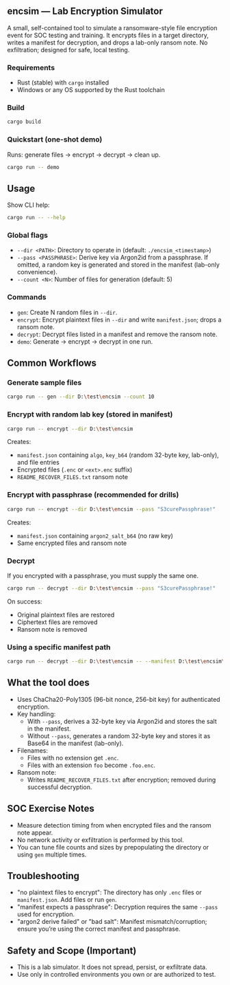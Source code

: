 ## encsim — Lab Encryption Simulator

A small, self-contained tool to simulate a ransomware-style file encryption event for SOC testing and training. It encrypts files in a target directory, writes a manifest for decryption, and drops a lab-only ransom note. No exfiltration; designed for safe, local testing.

### Requirements
- Rust (stable) with `cargo` installed
- Windows or any OS supported by the Rust toolchain

### Build
```bash
cargo build
```

### Quickstart (one-shot demo)
Runs: generate files → encrypt → decrypt → clean up.
```bash
cargo run -- demo
```

## Usage
Show CLI help:
```bash
cargo run -- --help
```

### Global flags
- `--dir <PATH>`: Directory to operate in (default: `./encsim_<timestamp>`)
- `--pass <PASSPHRASE>`: Derive key via Argon2id from a passphrase. If omitted, a random key is generated and stored in the manifest (lab-only convenience).
- `--count <N>`: Number of files for generation (default: 5)

### Commands
- `gen`: Create N random files in `--dir`.
- `encrypt`: Encrypt plaintext files in `--dir` and write `manifest.json`; drops a ransom note.
- `decrypt`: Decrypt files listed in a manifest and remove the ransom note.
- `demo`: Generate → encrypt → decrypt in one run.

## Common Workflows

### Generate sample files
```bash
cargo run -- gen --dir D:\test\encsim --count 10
```

### Encrypt with random lab key (stored in manifest)
```bash
cargo run -- encrypt --dir D:\test\encsim
```
Creates:
- `manifest.json` containing `algo`, `key_b64` (random 32-byte key, lab-only), and file entries
- Encrypted files (`.enc` or `<ext>.enc` suffix)
- `README_RECOVER_FILES.txt` ransom note

### Encrypt with passphrase (recommended for drills)
```bash
cargo run -- encrypt --dir D:\test\encsim --pass "S3curePassphrase!"
```
Creates:
- `manifest.json` containing `argon2_salt_b64` (no raw key)
- Same encrypted files and ransom note

### Decrypt
If you encrypted with a passphrase, you must supply the same one.
```bash
cargo run -- decrypt --dir D:\test\encsim --pass "S3curePassphrase!"
```
On success:
- Original plaintext files are restored
- Ciphertext files are removed
- Ransom note is removed

### Using a specific manifest path
```bash
cargo run -- decrypt --dir D:\test\encsim -- --manifest D:\test\encsim\manifest.json
```

## What the tool does
- Uses ChaCha20-Poly1305 (96-bit nonce, 256-bit key) for authenticated encryption.
- Key handling:
  - With `--pass`, derives a 32-byte key via Argon2id and stores the salt in the manifest.
  - Without `--pass`, generates a random 32-byte key and stores it as Base64 in the manifest (lab-only).
- Filenames:
  - Files with no extension get `.enc`.
  - Files with an extension `foo` become `.foo.enc`.
- Ransom note:
  - Writes `README_RECOVER_FILES.txt` after encryption; removed during successful decryption.

## SOC Exercise Notes
- Measure detection timing from when encrypted files and the ransom note appear.
- No network activity or exfiltration is performed by this tool.
- You can tune file counts and sizes by prepopulating the directory or using `gen` multiple times.

## Troubleshooting
- "no plaintext files to encrypt": The directory has only `.enc` files or `manifest.json`. Add files or run `gen`.
- "manifest expects a passphrase": Decryption requires the same `--pass` used for encryption.
- "argon2 derive failed" or "bad salt": Manifest mismatch/corruption; ensure you’re using the correct manifest and passphrase.

## Safety and Scope (Important)
- This is a lab simulator. It does not spread, persist, or exfiltrate data.
- Use only in controlled environments you own or are authorized to test.


